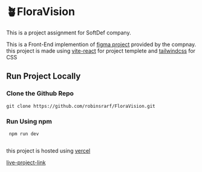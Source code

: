 # 🪴FloraVision

This is a project assignment for SoftDef company.

This is a Front-End implemention of [figma project](https://www.figma.com/design/U0mtBXWgFim69YDj4pjY8f/Front-end-test?node-id=0-1&t=oH11OPBWgwE38lvp-1) provided by the compnay.
this project is made using [vite-react](https://vite.dev/) for project templete and [tailwindcss](https://tailwindcss.com/) for CSS

## Run Project Locally

### Clone the Github Repo

`git clone https://github.com/robinsrarf/FloraVision.git`

### Run Using npm

` npm run dev`

##

this project is hosted using [vercel](https://vercel.com/)

[live-project-link]()
